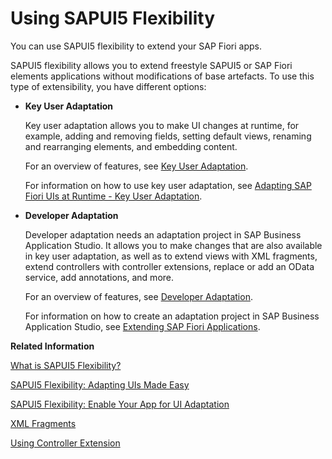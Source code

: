 <!-- loio72861c2eefd64ef392ae5b192a804d6b -->

# Using SAPUI5 Flexibility

You can use SAPUI5 flexibility to extend your SAP Fiori apps.



SAPUI5 flexibility allows you to extend freestyle SAPUI5 or SAP Fiori elements applications without modifications of base artefacts. To use this type of extensibility, you have different options:

-   **Key User Adaptation**

    Key user adaptation allows you to make UI changes at runtime, for example, adding and removing fields, setting default views, renaming and rearranging elements, and embedding content.

    For an overview of features, see [Key User Adaptation](https://help.sap.com/docs/UI5_FLEXIBILITY/430e2c1a4ff241bc8162df4bf51e0730/328a550137344514ae085b924180d078.html).

    For information on how to use key user adaptation, see [Adapting SAP Fiori UIs at Runtime - Key User Adaptation](https://help.sap.com/docs/SAP_S4HANA_CLOUD/4fc8d03390c342da8a60f8ee387bca1a/5c424437bf794f809087fdce391149f2.html).

-   **Developer Adaptation**

    Developer adaptation needs an adaptation project in SAP Business Application Studio. It allows you to make changes that are also available in key user adaptation, as well as to extend views with XML fragments, extend controllers with controller extensions, replace or add an OData service, add annotations, and more.

    For an overview of features, see [Developer Adaptation](https://help.sap.com/docs/UI5_FLEXIBILITY/430e2c1a4ff241bc8162df4bf51e0730/a3e9d764dc8841468f73fd7cabc07cec.html).

    For information on how to create an adaptation project in SAP Business Application Studio, see [Extending SAP Fiori Applications](https://help.sap.com/docs/bas/developing-sap-fiori-app-in-sap-business-application-studio/extending-sap-fiori-application).


**Related Information**  


[What is SAPUI5 Flexibility?](https://help.sap.com/docs/UI5_FLEXIBILITY/430e2c1a4ff241bc8162df4bf51e0730/e36d19b3d24f47199a9a82d3faa508c3.html)

[SAPUI5 Flexibility: Adapting UIs Made Easy](../04_Essentials/sapui5-flexibility-adapting-uis-made-easy-a8e55aa.md "Modification-free, cost-saving, easy to use, and performant: Discover the new flexibility when adapting SAP Fiori UIs using SAPUI5 flexibility.")

[SAPUI5 Flexibility: Enable Your App for UI Adaptation](../05_Developing_Apps/sapui5-flexibility-enable-your-app-for-ui-adaptation-f1430c0.md "Here's what you have to consider when developing apps that support UI adaptation.")

[XML Fragments](../04_Essentials/xml-fragments-2c677b5.md "XML fragments are similar to XML views but have no <View> tag as root element. Instead, there is an SAPUI5 control.")

[Using Controller Extension](../04_Essentials/using-controller-extension-21515f0.md "Controller extensions allow you to add functionality to existing applications. They can be used for extensibility purposes, for example by a customer wishing to extend SAP-delivered applications, or as a reusable part that is added to the original application.")

